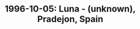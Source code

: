 ---
layout: show
title: '1996-10-05: Luna - (unknown), Pradejon, Spain'
name: 1996-10-05-luna-unknown-pradejon-spain
artist-name: 'Luna'
show-venue: '(unknown), Pradejon, Spain'
show-setlist: 
show-date: 1996-10-05
show-radio: 
show-lastfm: 
show-cancelled: 
performers: 
facebook-event-url: 
show-poster-url: 
show-ticket-url: 
show-venue-website: 
show-additional: 
---